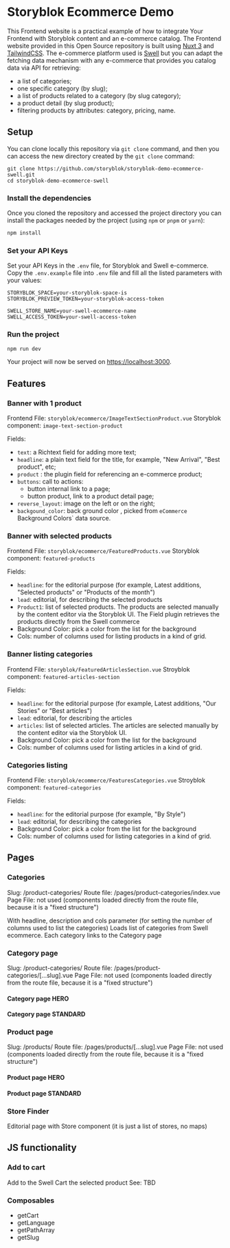 # Storyblok Ecommerce Demo

This Frontend website is a practical example of how to integrate Your Frontend with Storyblok content and an e-commerce catalog.
The Frontend website provided in this Open Source repository is built using [Nuxt 3](https://v3.nuxtjs.org/) and [TailwindCSS](https://tailwindcss.com/).
The e-commerce platform used is [Swell](swell.is) but you can adapt the fetching data mechanism with any e-commerce that provides you catalog data via API for retrieving:

- a list of categories;
- one specific category (by slug);
- a list of products related to a category (by slug category);
- a product detail (by slug product);
- filtering products by attributes: category, pricing, name.


## Setup

You can clone locally this repository via `git clone` command, and then you can access the new directory created by the `git clone` command:

```shell
git clone https://github.com/storyblok/storyblok-demo-ecommerce-swell.git
cd storyblok-demo-ecommerce-swell
```

### Install the dependencies

Once you cloned the repository and accessed the project directory you can install the packages needed by the project (using `npm` or `pnpm` or `yarn`):

```bash
npm install
```

### Set your API Keys

Set your API Keys in the `.env` file, for Storyblok and Swell e-commerce. Copy the `.env.example` file into `.env` file and fill all the listed parameters with your values:

```
STORYBLOK_SPACE=your-storyblok-space-is
STORYBLOK_PREVIEW_TOKEN=your-storyblok-access-token

SWELL_STORE_NAME=your-swell-ecommerce-name
SWELL_ACCESS_TOKEN=your-swell-access-token

```

### Run the project

```bash
npm run dev
```

Your project will now be served on [https://localhost:3000](https://localhost:3000).


## Features

### Banner with 1 product
Frontend File: `storyblok/ecommerce/ImageTextSectionProduct.vue`
Storyblok component: `image-text-section-product`

Fields:
- `text`: a Richtext field for adding more text;
- `headline`: a plain text field for the title, for example, "New Arrival", "Best product", etc;
- `product` : the plugin field for referencing an e-commerce product;
- `buttons`: call to actions:
    - button internal link to a page;
    - button product, link to a product detail page;
- `reverse_layout`: image on the left or on the right;
- `backgound_color`: back ground color , picked from `eCommerce `Background Colors` data source.

### Banner with selected products

Frontend File: `storyblok/ecommerce/FeaturedProducts.vue`
Storyblok component: `featured-products`

Fields:
- `headline`: for the editorial purpose (for example, Latest additions, "Selected products" or "Products of the month")
- `lead`: editorial, for describing the selected products
- `Product1`: list of selected products. The products are selected manually by the content editor via the Storyblok UI. The Field plugin retrieves the products directly from the Swell commerce
- Background Color: pick a color from the list for the background
- Cols: number of columns used for listing products in a kind of grid.



### Banner listing categories

Frontend File: `storyblok/FeaturedArticlesSection.vue`
Stroyblok component: `featured-articles-section`

Fields:
- `headline`: for the editorial purpose (for example, Latest additions, "Our Stories" or "Best articles")
- `lead`: editorial, for describing the articles
- `articles`: list of selected articles. The articles are selected manually by the content editor via the Storyblok UI.
- Background Color: pick a color from the list for the background
- Cols: number of columns used for listing articles in a kind of grid.


### Categories listing

Frontend File: `storyblok/ecommerce/FeaturesCategories.vue`
Stroyblok component: `featured-categories`

Fields:
- `headline`: for the editorial purpose (for example, "By Style")
- `lead`: editorial, for describing the categories
- Background Color: pick a color from the list for the background
- Cols: number of columns used for listing categories in a kind of grid.

## Pages

### Categories

Slug: /product-categories/
Route file: /pages/product-categories/index.vue
Page File: not used (components loaded directly from the route file, because it is a "fixed structure")

With headline, description and cols parameter (for setting the number of columns used to list the categories)
Loads list of categories from Swell ecommerce.
Each category links to the Category page

### Category page

Slug: /product-categories/<SLUG>
Route file: /pages/product-categories/[...slug].vue
Page File: not used (components loaded directly from the route file, because it is a "fixed structure")

#### Category page HERO

#### Category page STANDARD

### Product page

Slug: /products/<SLUG>
Route file: /pages/products/[...slug].vue
Page File: not used (components loaded directly from the route file, because it is a "fixed structure")

#### Product page HERO

#### Product page STANDARD

### Store Finder

Editorial page with Store component (it is just a list of stores, no maps)

## JS functionality

### Add to cart

Add to the Swell Cart the selected product
See: TBD


### Composables
- getCart
- getLanguage
- getPathArray
- getSlug
